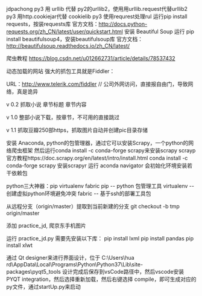 jdpachong
py3 用 urllib 代替 py2的urllib2，使用用urllib.request代替urllib2
py3 用http.cookiejar代替 cookielib
py3 使用requrest处理rul  运行pip install requests，按装requests库
官方文档：http://docs.python-requests.org/zh_CN/latest/user/quickstart.html
安装 Beautiful Soup  运行 pip install beautifulsoup4，安装beautifulsoup库
官方文档：http://beautifulsoup.readthedocs.io/zh_CN/latest/


爬虫教程 https://blog.csdn.net/u012662731/article/details/78537432

动态加载的网站 强大的抓包工具就是Fiddler：

URL：http://www.telerik.com/fiddler  // 公司外网访问，直接报自由门，导致网络，真是诡异


v 0.2 抓取小说 章节标题 章节内容

v 1.0 整部小说下载，按章节，不可用的直接跳过

v 1.1 抓取豆瓣250部https，抓取图片自动并创建pic目录存储

安装 Anaconda, python的包管理器，通过它可以安装Scrapy，一个python的网络爬虫框架
然后运行conda install -c conda-forge scrapy来安装scrapy scrayp官方教程https://doc.scrapy.org/en/latest/intro/install.html
conda install -c conda-forge scrapy 安装scrapyr
运行 aconda navigator 会初始化环境安装若干依赖包


python三大神器：pip virtualenv fabric
 pip  --  python 包管理工具
 virtualenv --  创建虚拟python环境避免冲突
 fabric  --  基于ssh的部署工具包

 从远程分支（origin/master）提取到当前新建的分支  git checkout -b tmp origin/master

 添加 practice_jd, 爬京东手机图片

 运行 practice_jd.py
 需要先安装以下库： 
 pip install lxml
 pip install pandas
 pip install xlwt

通过 Qt designer来进行界面设计，位于
 C:\Users\hua rd\AppData\Local\Programs\Python\Python37\Lib\site-packages\pyqt5_tools
设计完成后保存到vsCode路径中，然后vscode安装PYQT integration，然后选择重新加载，然后右键选择 compile，即可生成对应的py文件，通过startUp.py来启动